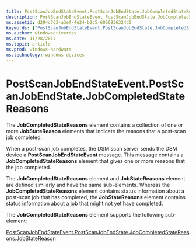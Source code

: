 ```yaml
---
title: PostScanJobEndStateEvent.PostScanJobEndState.JobCompletedStateReasons
description: PostScanJobEndStateEvent.PostScanJobEndState.JobCompletedStateReasons
ms.assetid: d294c763-a3ef-4e24-b2c5-6066936324d0
keywords: ["PostScanJobEndStateEvent.PostScanJobEndState.JobCompletedStateReasons"]
ms.author: windowsdriverdev
ms.date: 11/28/2017
ms.topic: article
ms.prod: windows-hardware
ms.technology: windows-devices
---
```


# PostScanJobEndStateEvent.PostScanJobEndState.JobCompletedStateReasons


The **JobCompletedStateReasons** element contains a collection of one or more **JobStateReason** elements that indicate the reasons that a post-scan job completed.

When a post-scan job completes, the DSM scan server sends the DSM device a **PostScanJobEndStateEvent** message. This message contains a **JobCompletedStateReasons** element that gives one or more reasons that the job completed.

The **JobCompletedStateReasons** element and **JobStateReasons** element are defined similarly and have the same sub-elements. Whereas the **JobCompletedStateReasons** element contains status information about a post-scan job that has completed, the **JobStateReasons** element contains status information about a job that might not yet have completed.

The **JobCompletedStateReasons** element supports the following sub-element:

[PostScanJobEndStateEvent.PostScanJobEndState.JobCompletedStateReasons.JobStateReason](postscanjobendstateevent-postscanjobendstate-jobcompletedstatereasons-.md)

 

 





